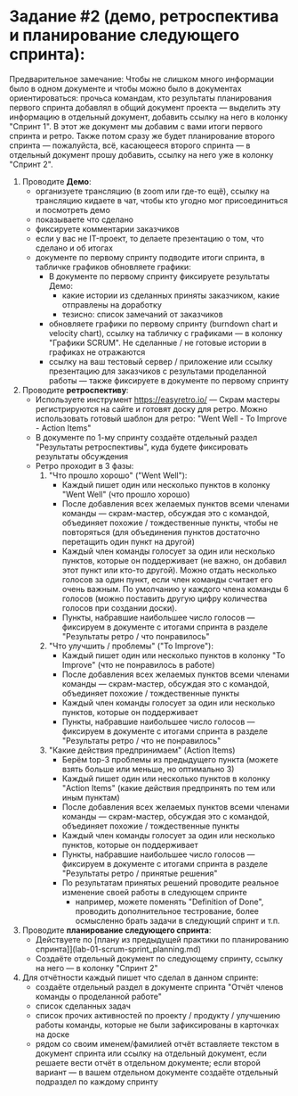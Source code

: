 # Задание #2 (демо, ретроспектива и планирование следующего спринта):

Предварительное замечание:
Чтобы не слишком много информации было в одном документе и чтобы можно было в документах ориентироваться: прочьса командам, кто результаты планирования первого спринта добавлял в общий документ проекта — выделить эту информацию в отдельный документ, добавить ссылку на него в колонку "Спринт 1".
В этот же документ мы добавим с вами итоги первого спринта и ретро.
Также потом сразу же будет планирование второго спринта — пожалуйста, всё, касающееся второго спринта — в отдельный документ прошу добавить, ссылку на него уже в колонку "Спринт 2".


1. Проводите **Демо**:
    - организуете трансляцию (в zoom или где-то ещё), ссылку на трансляцию кидаете в чат, чтобы кто угодно мог присоединиться и посмотреть демо
    - показываете что сделано
    - фиксируете комментарии заказчиков
    - если у вас не IT-проект, то делаете презентацию о том, что сделано и об итогах
    - документе по первому спринту подводите итоги спринта, в табличке графиков обновляете графики:
        - В документе по первому спринту фиксируете результаты Демо:
            - какие истории из сделанных приняты заказчиком, какие отправлены на доработку
            - тезисно: список замечаний от заказчиков
        - обновляете графики по первому спринту (burndown chart и velocity chart), ссылку на табличку с графиками  — в колонку "Графики SCRUM". Не сделанные / не готовые истории в графиках не отражаются
        - ссылку на ваш тестовый сервер / приложение или ссылку презентацию для заказчиков с результами проделанной    работы — также фиксируете в документе по первому спринту
2. Проводите **ретроспективу**:
    - Используете инструмент https://easyretro.io/
        — Скрам мастеры регистрируются на сайте и готовят доску для ретро. Можно использовать готовый шаблон для ретро: "Went Well - To Improve - Action Items"
    - В документе по 1-му спринту создаёте отдельный раздел "Результаты ретроспективы", куда будете фиксировать результаты обсуждения
    - Ретро проходит в 3 фазы:
        1. "Что прошло хорошо" ("Went Well"):
            - Каждый пишет один или несколько пунктов в колонку "Went Well" (что прошло хорошо)
            - После добавления всех желаемых пунктов всеми членами команды — скрам-мастер, обсуждая это с командой, объединяет похожие / тождественные пункты, чтобы не повторяться (для объединения пунктов достаточно перетащить один пункт на другой)
            - Каждый член команды голосует за один или несколько пунктов, которые он поддерживает (не важно, он добавил этот пункт или кто-то другой). Можно отдать несколько голосов за один пункт, если член команды считает его очень важным. По умолчанию у каждого члена команды 6 голосов (можно поставить другую цифру количества голосов при создании доски).
            - Пункты, набравшие наибольшее число голосов — фиксируем в документе с итогами спринта в разделе "Результаты ретро / что понравилось"
        2. "Что улучшить / проблемы" ("To Improve"):
            - Каждый пишет один или несколько пунктов в колонку "To Improve" (что не понравилось в работе)
            - После добавления всех желаемых пунктов всеми членами команды — скрам-мастер, обсуждая это с командой, объединяет похожие / тождественные пункты
            - Каждый член команды голосует за один или несколько пунктов, которые он поддерживает
            - Пункты, набравшие наибольшее число голосов — фиксируем в документе с итогами спринта в разделе "Результаты ретро / что не понравилось"
        3. "Какие действия предпринимаем" (Action Items)
            - Берём top-3 проблемы из предыдущего пункта (можете взять больше или меньше, но оптимально 3)
            - Каждый пишет один или несколько пунктов в колонку "Action Items" (какие действия предпринять по тем или иным пунктам)
            - После добавления всех желаемых пунктов всеми членами команды — скрам-мастер, обсуждая это с командой, объединяет похожие / тождественные пункты
            - Каждый член команды голосует за один или несколько пунктов, которые он поддерживает
            - Пункты, набравшие наибольшее число голосов — фиксируем в документе с итогами спринта в разделе "Результаты ретро / принятые решения"
            - По результатам принятых решений проводите реальное изменение своей работы в следующем спринте
                - например, можете поменять "Definition of Done", проводить дополнительное тестрование, более осмысленно брать задачи в следующий спринт и т.п.
3. Проводите **планирование следующего спринта**:
    - Действуете по [плану из предыдущей практики по планированию спринта]](lab-01-scrum-sprint_planning.md)
    - Создаёте отдельный документ по следующему спринту, ссылку на него — в колонку "Спринт 2"
4. Для отчётности каждый пишет что сделал в данном спринте:
    - создаёте отдельный раздел в документе спринта "Отчёт членов команды о проделанной работе"
    - список сделанных задач
    - список прочих активностей по проекту / продукту / улучшению работы команды, которые не были зафиксированы в карточках на доске
    - рядом со своим именем/фамилией отчёт вставляете текстом в документ спринта или ссылку на отдельный документ, если решаете вести отчёт в отдельном документе; если второй вариант — в вашем отдельном документе создаёте отдельный подраздел по каждому спринту

